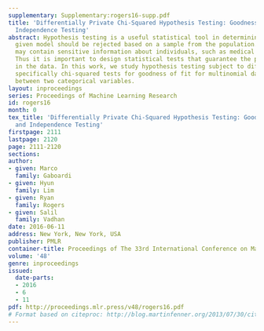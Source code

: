 ```yaml
---
supplementary: Supplementary:rogers16-supp.pdf
title: 'Differentially Private Chi-Squared Hypothesis Testing: Goodness of Fit and
  Independence Testing'
abstract: Hypothesis testing is a useful statistical tool in determining whether a
  given model should be rejected based on a sample from the population. Sample data
  may contain sensitive information about individuals, such as medical information.
  Thus it is important to design statistical tests that guarantee the privacy of subjects
  in the data. In this work, we study hypothesis testing subject to differential privacy,
  specifically chi-squared tests for goodness of fit for multinomial data and independence
  between two categorical variables.
layout: inproceedings
series: Proceedings of Machine Learning Research
id: rogers16
month: 0
tex_title: 'Differentially Private Chi-Squared Hypothesis Testing: Goodness of Fit
  and Independence Testing'
firstpage: 2111
lastpage: 2120
page: 2111-2120
sections: 
author:
- given: Marco
  family: Gaboardi
- given: Hyun
  family: Lim
- given: Ryan
  family: Rogers
- given: Salil
  family: Vadhan
date: 2016-06-11
address: New York, New York, USA
publisher: PMLR
container-title: Proceedings of The 33rd International Conference on Machine Learning
volume: '48'
genre: inproceedings
issued:
  date-parts:
  - 2016
  - 6
  - 11
pdf: http://proceedings.mlr.press/v48/rogers16.pdf
# Format based on citeproc: http://blog.martinfenner.org/2013/07/30/citeproc-yaml-for-bibliographies/
---
```

